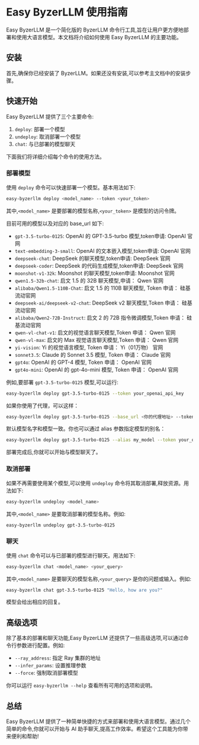 # Easy ByzerLLM 使用指南

Easy ByzerLLM 是一个简化版的 ByzerLLM 命令行工具,旨在让用户更方便地部署和使用大语言模型。本文档将介绍如何使用 Easy ByzerLLM 的主要功能。

## 安装

首先,确保你已经安装了 ByzerLLM。如果还没有安装,可以参考主文档中的安装步骤。

## 快速开始

Easy ByzerLLM 提供了三个主要命令:

1. `deploy`: 部署一个模型
2. `undeploy`: 取消部署一个模型 
3. `chat`: 与已部署的模型聊天

下面我们将详细介绍每个命令的使用方法。

### 部署模型

使用 `deploy` 命令可以快速部署一个模型。基本用法如下:

```bash
easy-byzerllm deploy <model_name> --token <your_token>
```

其中,`<model_name>` 是要部署的模型名称,`<your_token>` 是模型的访问令牌。

目前可用的模型以及对应的 base_url 如下:

- `gpt-3.5-turbo-0125`: OpenAI 的 GPT-3.5-turbo 模型,token申请: OpenAI 官网
- `text-embedding-3-small`: OpenAI 的文本嵌入模型,token申请: OpenAI 官网  
- `deepseek-chat`: DeepSeek 的聊天模型,token申请: DeepSeek 官网
- `deepseek-coder`: DeepSeek 的代码生成模型,token申请: DeepSeek 官网
- `moonshot-v1-32k`: Moonshot 的聊天模型,token申请: Moonshot 官网
- `qwen1.5-32b-chat`: 启文 1.5 的 32B 聊天模型,申请： Qwen 官网
- `alibaba/Qwen1.5-110B-Chat`: 启文 1.5 的 110B 聊天模型, Token 申请： 硅基流动官网
- `deepseek-ai/deepseek-v2-chat`: DeepSeek v2 聊天模型,Token 申请： 硅基流动官网
- `alibaba/Qwen2-72B-Instruct`: 启文 2 的 72B 指令微调模型,Token 申请： 硅基流动官网
- `qwen-vl-chat-v1`: 启文的视觉语言聊天模型,Token 申请： Qwen 官网
- `qwen-vl-max`: 启文的 Max 视觉语言聊天模型,Token 申请： Qwen 官网
- `yi-vision`: Yi 的视觉语言模型, Token 申请： Yi（01万物） 官网
- `sonnet3.5`: Claude 的 Sonnet 3.5 模型, Token 申请： Claude 官网
- `gpt4o`: OpenAI 的 GPT-4 模型, Token 申请： OpenAI 官网
- `gpt4o-mini`: OpenAI 的 gpt-4o-mini 模型, Token 申请： OpenAI 官网

例如,要部署 `gpt-3.5-turbo-0125` 模型,可以运行:

```bash  
easy-byzerllm deploy gpt-3.5-turbo-0125 --token your_openai_api_key
```

如果你使用了代理，可以这样：

```bash
easy-byzerllm deploy gpt-3.5-turbo-0125 --base_url <你的代理地址> --token your_openai_api_key
```

默认模型名字和模型一致。你也可以通过 alias 参数指定模型的别名：

```bash
easy-byzerllm deploy gpt-3.5-turbo-0125 --alias my_model --token your_openai_api_key
```


部署完成后,你就可以开始与模型聊天了。

### 取消部署

如果不再需要使用某个模型,可以使用 `undeploy` 命令将其取消部署,释放资源。用法如下:

```bash
easy-byzerllm undeploy <model_name>
```

其中,`<model_name>` 是要取消部署的模型名称。例如:

```bash  
easy-byzerllm undeploy gpt-3.5-turbo-0125
```

### 聊天

使用 `chat` 命令可以与已部署的模型进行聊天。用法如下:

```bash
easy-byzerllm chat <model_name> <your_query>
```

其中,`<model_name>` 是要聊天的模型名称,`<your_query>` 是你的问题或输入。例如:

```bash
easy-byzerllm chat gpt-3.5-turbo-0125 "Hello, how are you?"  
```

模型会给出相应的回复。

## 高级选项

除了基本的部署和聊天功能,Easy ByzerLLM 还提供了一些高级选项,可以通过命令行参数进行配置。例如:

- `--ray_address`: 指定 Ray 集群的地址
- `--infer_params`: 设置推理参数
- `--force`: 强制取消部署模型

你可以运行 `easy-byzerllm --help` 查看所有可用的选项和说明。

## 总结

Easy ByzerLLM 提供了一种简单快捷的方式来部署和使用大语言模型。通过几个简单的命令,你就可以开始与 AI 助手聊天,提高工作效率。希望这个工具能为你带来便利和帮助!
